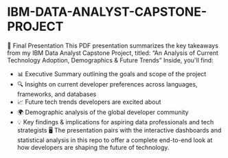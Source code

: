 # IBM-DATA-ANALYST-CAPSTONE-PROJECT
📄 Final Presentation
This PDF presentation summarizes the key takeaways from my IBM Data Analyst Capstone Project, titled:
“An Analysis of Current Technology Adoption, Demographics & Future Trends”
Inside, you'll find:
- 📊 Executive Summary outlining the goals and scope of the project
- 🔍 Insights on current developer preferences across languages, frameworks, and databases
- 📈 Future tech trends developers are excited about
- 🌍 Demographic analysis of the global developer community
- 💡 Key findings & implications for aspiring data professionals and tech strategists
🖥️ The presentation pairs with the interactive dashboards and statistical analysis in this repo to offer a complete end-to-end look at how developers are shaping the future of technology.
